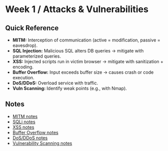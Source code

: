 # Week 1 / Attacks & Vulnerabilities

## Quick Reference
- **MITM:** Interception of communication (active = modification, passive = eavesdrop).  
- **SQL Injection:** Malicious SQL alters DB queries → mitigate with parameterized queries.  
- **XSS:** Injected scripts run in victim browser → mitigate with sanitization + encoding.  
- **Buffer Overflow:** Input exceeds buffer size → causes crash or code execution.  
- **DoS/DDoS:** Overload service with traffic.  
- **Vuln Scanning:** Identify weak points (e.g., with Nmap).  

## Notes
- [MITM notes](MITM.md)  
- [SQLi notes](SQLi.md)  
- [XSS notes](XSS.md)  
- [Buffer Overflow notes](BufferOverflow.md)  
- [DoS/DDoS notes](Dos_DDoS.md)  
- [Vulnerability Scanning notes](VulnScan.md)
